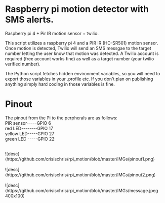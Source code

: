 # Raspberry pi motion detector with SMS alerts.
Raspberry pi 4 + Pir IR motion sensor + twilio.  

This script utilizes a raspberry pi 4 and a PIR IR (HC-SR501) motion sensor.
Once motion is detected, Twilio will send an SMS messgae to the target number letting the user
know that motion was detected.  A Twilio account is required (free account works fine) as well as 
a target number (your twilio verified number).

The Python script fetches hidden environment variables, so you will need to export those variables in your .profile etc.
If you don't plan on publishing anything simply hard coding in those variables is fine.


# Pinout<br/>
The pinout from the Pi to the perpherals are as follows:<br/>
PIR sensor-----GPIO 6<br/>
red LED--------GPIO 17<br/>
yellow LED-----GPIO 27<br/>
green LED -----GPIO 22<br/>

<br/>
   ![desc](https://github.com/crisischris/rpi_motion/blob/master/IMGs/pinout1.png)<br/>

<br/>
   ![desc](https://github.com/crisischris/rpi_motion/blob/master/IMGs/pinout2.png)<br/>

<br/>
   ![desc](https://github.com/crisischris/rpi_motion/blob/master/IMGs/message.jpeg 400x100)<br/>


